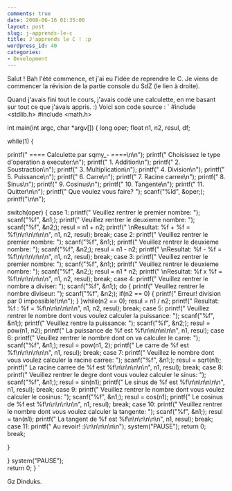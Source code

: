 ```yaml
---
comments: true
date: 2008-06-16 01:35:00
layout: post
slug: j-apprends-le-c
title: J'apprends le C ! :p
wordpress_id: 40
categories:
- Development
---
```


Salut !
Bah l'été commence, et j'ai eu l'idée de reprendre le C.
Je viens de commencer la révision de la partie console du SdZ (le lien à droite).

Quand j'avais fini tout le cours, j'avais codé une calculette, en me basant sur tout ce que j'avais appris. :)
Voici son code source :
`
#include <stdlib.h>
#include <math.h>

int main(int argc, char *argv[])
{
  long oper;
  float n1, n2, resul, df;
  
  
  while(1)
  {
    
  printf("  ==== Calculette par sqmy_- ====\n\n");
  printf(" Choisissez le type d'operation a executer:\n");
  printf("  1. Addition\n");
  printf("  2. Soustraction\n");
  printf("  3. Multiplication\n");
  printf("  4. Division\n");
  printf("  5. Puissance\n");
  printf("  6. Carre\n");
  printf("  7. Racine carree\n");
  printf("  8. Sinus\n");
  printf("  9. Cosinus\n");
  printf(" 10. Tangente\n");
  printf(" 11. Quitter\n\n");
  printf(" Que voulez vous faire?  ");
  scanf("%ld", &oper;);
  printf("\n\n");
          
          
  switch(oper)
  {
  case 1:
       printf(" Veuillez rentrer le premier nombre:  ");
       scanf("%f", &n1;);
       printf(" Veuillez rentrer le deuxieme nombre:  ");
       scanf("%f", &n2;);
       resul = n1 + n2;
       printf(" \nResultat:  %f + %f = %f\n\n\n\n\n\n", n1, n2, resul);
       break;
    case 2:
       printf(" Veuillez rentrer le premier nombre:  ");
       scanf("%f", &n1;);
       printf(" Veuillez rentrer le deuxieme nombre:  ");
       scanf("%f", &n2;);
       resul = n1 - n2;
       printf(" \nResultat:  %f - %f = %f\n\n\n\n\n\n", n1, n2, resul);
       break;
    case 3:
       printf(" Veuillez rentrer le premier nombre:  ");
       scanf("%f", &n1;);
       printf(" Veuillez rentrer le deuxieme nombre:  ");
       scanf("%f", &n2;);
       resul = n1 * n2;
       printf(" \nResultat:  %f x %f = %f\n\n\n\n\n\n", n1, n2, resul);
       break;
   case 4:
        printf(" Veuillez rentrer le nombre a diviser:  ");
        scanf("%f", &n1;);
              do
              {
                    printf(" Veuillez rentrer le nombre diviseur:   ");
                    scanf("%f", &n2;);
                    if(n2 == 0)
                    {
                    printf(" Erreur! division par 0 impossible!\n\n");
                    }
              }while(n2 == 0);
        resul = n1 / n2;
        printf(" Resultat: %f : %f = %f\n\n\n\n\n\n", n1, n2, resul);
        break;
   case 5:
        printf(" Veuillez rentrer le nombre dont vous voulez calculer la puissance:   ");
        scanf("%f", &n1;);
        printf(" Veuillez rentre la puissance:   ");
        scanf("%f", &n2;);
        resul = pow(n1, n2);
        printf(" La puissance de %f est %f\n\n\n\n\n\n", n1, resul);
   case 6:
        printf(" Veuillez rentrer le nombre dont on va calculer le carre:   ");
        scanf("%f", &n1;);
        resul = pow(n1, 2);
        printf(" Le carre de %f est %f\n\n\n\n\n\n", n1, resul);
        break;
   case 7:
        printf(" Veuillez le nombre dont vous voulez calculer la racine carree:   ");
        scanf("%f", &n1;);
        resul = sqrt(n1);
        printf(" La racine carree de %f est %f\n\n\n\n\n\n", n1, resul);
        break;
   case 8:
        printf(" Veuillez rentrer le degre dont vous voulez calculer le sinus:   ");
        scanf("%f", &n1;);
        resul = sin(n1);
        printf(" Le sinus de %f est %f\n\n\n\n\n\n", n1, resul);
        break;
   case 9:
        printf(" Veuillez rentrer le nombre dont vous voulez calculer le cosinus:   ");
        scanf("%f", &n1;);
        resul = cos(n1);
        printf(" Le cosinus de %f est %f\n\n\n\n\n\n", n1, resul);
        break;
   case 10:
        printf(" Veuillez rentrer le nombre dont vous voulez calculer la tangente:   ");
        scanf("%f", &n1;);
        resul = tan(n1);
        printf(" La tangent de %f est %f\n\n\n\n\n\n", n1, resul);
        break;
   case 11:
        printf(" Au revoir! :)\n\n\n\n\n\n");
        system("PAUSE");
        return 0;
        break;
        
        
  }
  
  
        
  }
  system("PAUSE");	
  return 0;
}
`


Gz Dinduks.
